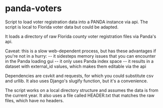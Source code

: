 panda-voters
============

Script to load voter registration data into a PANDA instance via api.
The script is local to Florida voter data but could be adapted.

It loads a directory of raw Florida county voter registration files via Panda's api.

Caveat: this is a slow web-dependent process, but has these advantages if you're not in a hurry:
     -- it sidesteps memory issues that you can encounter in the Panda loading gui
     -- it only uses Panda index space
     -- it results in a dataset with external_id values, which makes them editable via the api
     
Dependencies are csvkit and requests, for which you could substitute csv and urllib. It also uses Django's slugify function, but it's a convenience.

The script works on a local directory structure and assumes the data is from the current year.
It also uses a file called HEADER.txt that matches the raw files, which have no headers.
